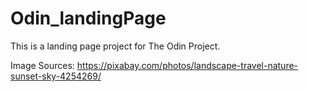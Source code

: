 # Odin_landingPage
This is a landing page project for The Odin Project.


Image Sources:
 https://pixabay.com/photos/landscape-travel-nature-sunset-sky-4254269/


